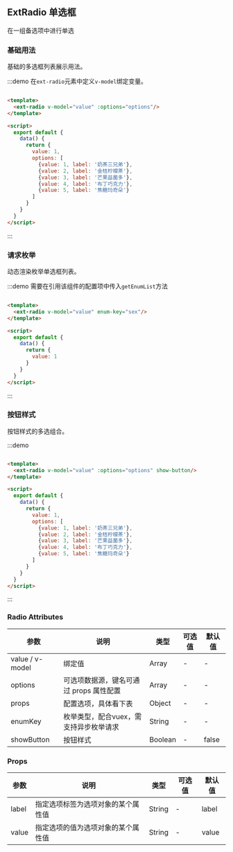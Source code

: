 ## ExtRadio 单选框

在一组备选项中进行单选

### 基础用法

基础的多选框列表展示用法。

:::demo 在`ext-radio`元素中定义`v-model`绑定变量。

```html

<template>
  <ext-radio v-model="value" :options="options"/>
</template>

<script>
  export default {
    data() {
      return {
        value: 1,
        options: [
          {value: 1, label: '奶茶三兄弟'},
          {value: 2, label: '金桔柠檬茶'},
          {value: 3, label: '芒果益菌多'},
          {value: 4, label: '布丁巧克力'},
          {value: 5, label: '焦糖玛奇朵'}
        ]
      }
    }
  }
</script>
```

:::

### 请求枚举

动态渲染枚举单选框列表。

:::demo 需要在引用该组件的配置项中传入`getEnumList`方法

```html

<template>
  <ext-radio v-model="value" enum-key="sex"/>
</template>

<script>
  export default {
    data() {
      return {
        value: 1
      }
    }
  }
</script>
```

:::

### 按钮样式

按钮样式的多选组合。

:::demo

```html

<template>
  <ext-radio v-model="value" :options="options" show-button/>
</template>

<script>
  export default {
    data() {
      return {
        value: 1,
        options: [
          {value: 1, label: '奶茶三兄弟'},
          {value: 2, label: '金桔柠檬茶'},
          {value: 3, label: '芒果益菌多'},
          {value: 4, label: '布丁巧克力'},
          {value: 5, label: '焦糖玛奇朵'}
        ]
      }
    }
  }
</script>
```

:::

### Radio Attributes

| 参数 | 说明 | 类型 | 可选值 | 默认值 |
|  ----  | ----  |  ----  | ----  |  ----  |
| value / v-model  | 绑定值 | Array | - | - |
| options | 可选项数据源，键名可通过 props 属性配置 | Array | - | - |
| props | 配置选项，具体看下表 | Object | - | - |
| enumKey | 枚举类型，配合vuex，需支持异步枚举请求 | String | - | - |
| showButton | 按钮样式 | Boolean | - | false |

### Props

| 参数 | 说明 | 类型 | 可选值 | 默认值 |
|  ----  | ----  |  ----  | ----  |  ----  |
| label  | 指定选项标签为选项对象的某个属性值 | String | - | label |
| value  | 指定选项的值为选项对象的某个属性值 | String | - | value |
